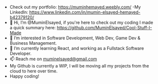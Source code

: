 - Check out my portfolio: https://muminhemayed.weebly.com/
-My LinkedIn: https://www.linkedin.com/in/mumin-elsayed-hemayed-b42379120/
- 👋 Hi, I’m @MuminElsayed, if you're here to check out my coding I made a quick summary here: https://github.com/MuminElsayed/Cool-Stuff-I-Made
- 👀 I’m interested in Software Development, Web Dev, Game Dev & Business Management.
- 🌱 I’m currently learning React, and working as a Fullstack Software Developer.
- 📫 Reach me on muminelsayed@gmail.com
- My Github is currently a WIP, I will be moving all my projects from the cloud to here over time.
- Happy coding!

<!---
MuminElsayed/MuminElsayed is a ✨ special ✨ repository because its `README.md` (this file) appears on your GitHub profile.
You can click the Preview link to take a look at your changes.
--->
